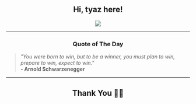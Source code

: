 <h2 align="center"> Hi, tyaz here!</h2>

<p align="center">
<a href="https://github.com/tyazx" alt="github streak"><img src="https://dvst-streak.herokuapp.com/?user=tyazx&theme=tokyonight&fire=DD472C"></a>
</p>

<hr>
<h3 align="center">Quote of The Day</h3>
<p align="center">
<blockquote>
<i>"You were born to win, but to be a winner, you must plan to win, prepare to win, expect to win."</i>
<br>
<b>- Arnold Schwarzenegger</b>
</blockquote>
</p>


<hr>
<h2 align="center">Thank You 🙏🏼</h2>
